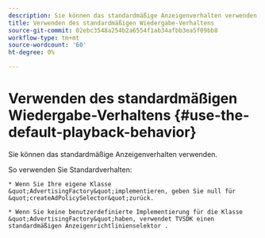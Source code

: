 ```yaml
---
description: Sie können das standardmäßige Anzeigenverhalten verwenden.
title: Verwenden des standardmäßigen Wiedergabe-Verhaltens
source-git-commit: 02ebc3548a254b2a6554f1ab34afbb3ea5f09bb8
workflow-type: tm+mt
source-wordcount: '60'
ht-degree: 0%

---
```


# Verwenden des standardmäßigen Wiedergabe-Verhaltens {#use-the-default-playback-behavior}

Sie können das standardmäßige Anzeigenverhalten verwenden.

So verwenden Sie Standardverhalten:

    * Wenn Sie Ihre eigene Klasse &quot;AdvertisingFactory&quot;implementieren, geben Sie null für &quot;createAdPolicySelector&quot;zurück.
    
    * Wenn Sie keine benutzerdefinierte Implementierung für die Klasse &quot;AdvertisingFactory&quot;haben, verwendet TVSDK einen standardmäßigen Anzeigenrichtlinienselektor .
